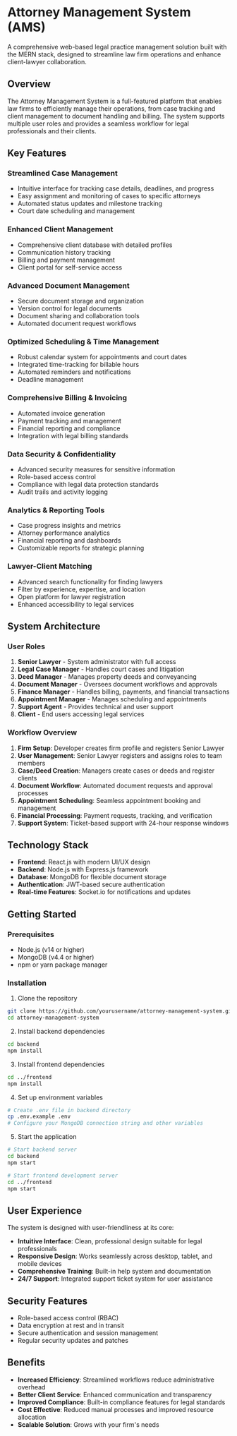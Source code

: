 # Attorney Management System (AMS)

A comprehensive web-based legal practice management solution built with the MERN stack, designed to streamline law firm operations and enhance client-lawyer collaboration.

## Overview

The Attorney Management System is a full-featured platform that enables law firms to efficiently manage their operations, from case tracking and client management to document handling and billing. The system supports multiple user roles and provides a seamless workflow for legal professionals and their clients.

## Key Features

### Streamlined Case Management
- Intuitive interface for tracking case details, deadlines, and progress
- Easy assignment and monitoring of cases to specific attorneys
- Automated status updates and milestone tracking
- Court date scheduling and management

### Enhanced Client Management
- Comprehensive client database with detailed profiles
- Communication history tracking
- Billing and payment management
- Client portal for self-service access

### Advanced Document Management
- Secure document storage and organization
- Version control for legal documents
- Document sharing and collaboration tools
- Automated document request workflows

### Optimized Scheduling & Time Management
- Robust calendar system for appointments and court dates
- Integrated time-tracking for billable hours
- Automated reminders and notifications
- Deadline management

### Comprehensive Billing & Invoicing
- Automated invoice generation
- Payment tracking and management
- Financial reporting and compliance
- Integration with legal billing standards

### Data Security & Confidentiality
- Advanced security measures for sensitive information
- Role-based access control
- Compliance with legal data protection standards
- Audit trails and activity logging

### Analytics & Reporting Tools
- Case progress insights and metrics
- Attorney performance analytics
- Financial reporting and dashboards
- Customizable reports for strategic planning

### Lawyer-Client Matching
- Advanced search functionality for finding lawyers
- Filter by experience, expertise, and location
- Open platform for lawyer registration
- Enhanced accessibility to legal services

## System Architecture

### User Roles

1. **Senior Lawyer** - System administrator with full access
2. **Legal Case Manager** - Handles court cases and litigation
3. **Deed Manager** - Manages property deeds and conveyancing
4. **Document Manager** - Oversees document workflows and approvals
5. **Finance Manager** - Handles billing, payments, and financial transactions
6. **Appointment Manager** - Manages scheduling and appointments
7. **Support Agent** - Provides technical and user support
8. **Client** - End users accessing legal services

### Workflow Overview

1. **Firm Setup**: Developer creates firm profile and registers Senior Lawyer
2. **User Management**: Senior Lawyer registers and assigns roles to team members
3. **Case/Deed Creation**: Managers create cases or deeds and register clients
4. **Document Workflow**: Automated document requests and approval processes
5. **Appointment Scheduling**: Seamless appointment booking and management
6. **Financial Processing**: Payment requests, tracking, and verification
7. **Support System**: Ticket-based support with 24-hour response windows

## Technology Stack

- **Frontend**: React.js with modern UI/UX design
- **Backend**: Node.js with Express.js framework
- **Database**: MongoDB for flexible document storage
- **Authentication**: JWT-based secure authentication
- **Real-time Features**: Socket.io for notifications and updates



## Getting Started

### Prerequisites

- Node.js (v14 or higher)
- MongoDB (v4.4 or higher)
- npm or yarn package manager

### Installation

1. Clone the repository
```bash
git clone https://github.com/yourusername/attorney-management-system.git
cd attorney-management-system
```

2. Install backend dependencies
```bash
cd backend
npm install
```

3. Install frontend dependencies
```bash
cd ../frontend
npm install
```

4. Set up environment variables
```bash
# Create .env file in backend directory
cp .env.example .env
# Configure your MongoDB connection string and other variables
```

5. Start the application
```bash
# Start backend server
cd backend
npm start

# Start frontend development server
cd ../frontend
npm start
```

## User Experience

The system is designed with user-friendliness at its core:
- **Intuitive Interface**: Clean, professional design suitable for legal professionals
- **Responsive Design**: Works seamlessly across desktop, tablet, and mobile devices
- **Comprehensive Training**: Built-in help system and documentation
- **24/7 Support**: Integrated support ticket system for user assistance

## Security Features

- Role-based access control (RBAC)
- Data encryption at rest and in transit
- Secure authentication and session management
- Regular security updates and patches

## Benefits

- **Increased Efficiency**: Streamlined workflows reduce administrative overhead
- **Better Client Service**: Enhanced communication and transparency
- **Improved Compliance**: Built-in compliance features for legal standards
- **Cost Effective**: Reduced manual processes and improved resource allocation
- **Scalable Solution**: Grows with your firm's needs